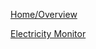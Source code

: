[Home/Overview](https://github.com/BitKnitting/FitHome/wiki)  
  
[Electricity Monitor](ElectricityMonitor.md)
